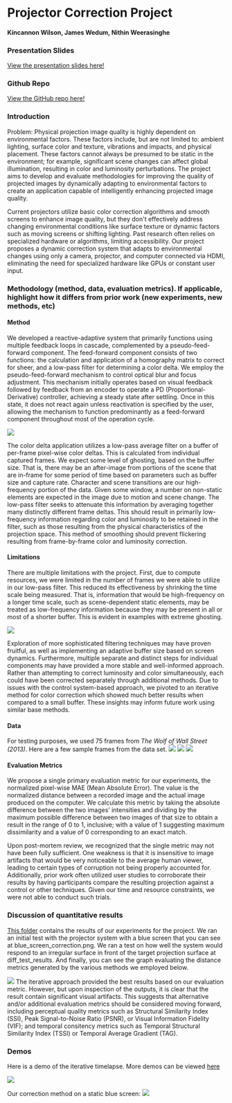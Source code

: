 # Projector Correction Project
#### Kincannon Wilson, James Wedum, Nithin Weerasinghe

### Presentation Slides
[View the presentation slides here!](./ProjCorrPres.pdf)

### Github Repo
[View the GitHub repo here!](./)

### Introduction
Problem: Physical projection image quality is highly dependent on environmental factors. These factors include, but are not limited to: ambient lighting, surface color and texture, vibrations and impacts, and physical placement. These factors cannot always be presumed to be static in the environment; for example, significant scene changes can affect global illumination, resulting in color and luminosity perturbations. The project aims to develop and evaluate methodologies for improving the quality of projected images by dynamically adapting to environmental factors to create an application capable of intelligently enhancing projected image quality.

Current projectors utilize basic color correction algorithms and smooth screens to enhance image quality, but they don't effectively address changing environmental conditions like surface texture or dynamic factors such as moving screens or shifting lighting. Past research often relies on specialized hardware or algorithms, limiting accessibility. Our project proposes a dynamic correction system that adapts to environmental changes using only a camera, projector, and computer connected via HDMI, eliminating the need for specialized hardware like GPUs or constant user input.

### Methodology (method, data, evaluation metrics). If applicable, highlight how it differs from prior work (new experiments, new methods, etc)
#### Method
We developed a reactive-adaptive system that primarily functions using multiple feedback loops in cascade, complemented by a pseudo-feed-forward component. The feed-forward component consists of two functions: the calculation and application of a homography matrix to correct for sheer, and a low-pass filter for determining a color delta. We employ the pseudo-feed-forward mechanism to control optical blur and focus adjustment. This mechanism initially operates based on visual feedback followed by feedback from an encoder to operate a PD (Proportional-Derivative) controller, achieving a steady state after settling. Once in this state, it does not react again unless reactivation is specified by the user, allowing the mechanism to function predominantly as a feed-forward component throughout most of the operation cycle.

![](./ctrlFig.png)

The color delta application utilizes a low-pass average filter on a buffer of per-frame pixel-wise color deltas. This is calculated from individual captured frames. We expect some level of ghosting, based on the buffer size. That is, there may be an after-image from portions of the scene that are in-frame for some period of time based on parameters such as buffer size and capture rate. Character and scene transitions are our high-frequency portion of the data. Given some window, a number on non-static elements are expected in the image due to motion and scene change. The low-pass filter seeks to attenuate this information by averaging together many distinctly different frame deltas. This should result in primarily low-frequency information regarding color and luminosity to be retained in the filter, such as those resulting from the physical characteristics of the projection space. This method of smoothing should prevent flickering resulting from frame-by-frame color and luminosity correction.

#### Limitations
There are multiple limitations with the project. First, due to compute resources, we were limited in the number of frames we were able to utilize in our low-pass filter. This reduced its effectiveness by shrinking the time scale being measured. That is, information that would be high-frequency on a longer time scale, such as scene-dependent static elements, may be treated as low-frequency information because they may be present in all or most of a shorter buffer. This is evident in examples with extreme ghosting. 

![](./videos/gifs/buffer.gif)

Exploration of more sophisticated filtering techniques may have proven fruitful, as well as implementing an adaptive buffer size based on screen dynamics. Furthermore, multiple separate and distinct steps for individual components may have provided a more stable and well-informed approach. Rather than attempting to correct luminosity and color simultaneously, each could have been corrected separately through additional methods. Due to issues with the control system-based approach, we pivoted to an iterative method for color correction which showed much better results when compared to a small buffer. These insights may inform future work using similar base methods.

#### Data
For testing purposes, we used 75 frames from *The Wolf of Wall Street (2013)*. Here are a few sample frames from the data set.
![](./test_frames/output_13.png) ![](./test_frames/output_46.png) ![](./test_frames/output_26.png)

#### Evaluation Metrics
We propose a single primary evaluation metric for our experiments, the normalized pixel-wise MAE (Mean Absolute Error). The value is the normalized distance between a recorded image and the actual image produced on the computer. We calculate this metric by taking the absolute difference between the two images’ intensities and dividing by the maximum possible difference between two images of that size to obtain a result in the range of 0 to 1, inclusive; with a value of 1 suggesting maximum dissimilarity and a value of 0 corresponding to an exact match.

Upon post-mortem review, we recognized that the single metric may not have been fully sufficient. One weakness is that it is insensitive to image artifacts that would be very noticeable to the average human viewer, leading to certain types of corruption not being properly accounted for. Additionally, prior work often utilized user studies to corroborate their results by having participants compare the resulting projection against a control or other techniques. Given our time and resource constraints, we were not able to conduct such trials.


### Discussion of quantitative results
[This folder](./results) contains the results of our experiments for the project. We ran an initial test with the projector system with a blue screen that you can see at blue_screen_correction.png. We ran a test on how well the system would respond to an irregular surface in front of the target projection surface at diff_test_results. And finally, you can see the graph evaluating the distance metrics generated by the various methods we employed below.

![](./results/Results.png)
The iterative approach provided the best results based on our evaluation metric. However, but upon inspection of the outputs, it is clear that the result contain significant visual artifacts. This suggests that alternative and/or additional evaluation metrics should be considered moving forward, including perceptual quality metrics such as Structural Similarity Index (SSI), Peak Signal-to-Noise Ratio (PSNR), or Visual Information Fidelity (VIF); and temporal consitency metrics such as Temporal Structural Similarity Index (TSSI) or Temporal Average Gradient (TAG).

### Demos
Here is a demo of the iterative timelapse. More demos can be viewed [here](./videos)

![](./videos/gifs/iterative_timelapse.gif)

Our correction method on a static blue screen:
![](./results/blue_screen_correction.png)
